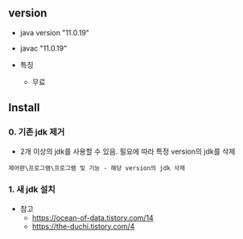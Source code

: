 ## version
* java version "11.0.19"
* javac "11.0.19"

* 특징
  - 무료

## Install

### 0. 기존 jdk 제거
* 2개 이상의 jdk를 사용할 수 있음. 필요에 따라 특정 version의 jdk를 삭제
```
제어판\프로그램\프로그램 및 기능 - 해당 version의 jdk 삭제
```

### 1. 새 jdk 설치 

* 참고
  - https://ocean-of-data.tistory.com/14
  - https://the-duchi.tistory.com/4
